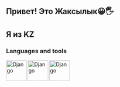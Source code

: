 ## Привет! Это Жаксылык😀🖐
## Я из KZ
### Languages and tools
<img align= "left" alt="Django" width= "56px" src="https://user-images.githubusercontent.com/29209596/205902848-5d6ff116-3dd7-408b-84f0-396081d84854.png" />
<img align= "left" alt="Django" width= "56px" src="https://user-images.githubusercontent.com/29209596/205902848-5d6ff116-3dd7-408b-84f0-396081d84854.png" />
<img align= "left" alt="Django" width= "56px" src="https://user-images.githubusercontent.com/29209596/205904795-d4ef394c-7ab2-4201-bc75-5be11e822817.png" />





